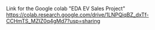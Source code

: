 Link for the Google colab "EDA EV Sales Project"
https://colab.research.google.com/drive/1LNPQiqBZ_dxTf-CCHmTS_MZIZ0q4gMd7?usp=sharing
